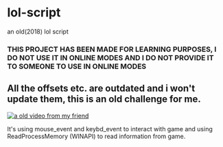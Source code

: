 # lol-script
 an old(2018) lol script


### THIS PROJECT HAS BEEN MADE FOR LEARNING PURPOSES, I DO NOT USE IT IN ONLINE MODES AND I DO NOT PROVIDE IT TO SOMEONE TO USE IN ONLINE MODES

## All the offsets etc. are outdated and i won't update them, this is an old challenge for me.


[![a old video from my friend](https://img.youtube.com/vi/XWCuZ-9QSnY/0.jpg)](https://www.youtube.com/watch?v=XWCuZ-9QSnY)


It's using mouse_event and keybd_event to interact with game and using ReadProcessMemory (WINAPI) to read information from game.